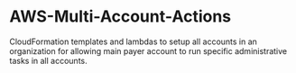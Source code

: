 # AWS-Multi-Account-Actions
CloudFormation templates and lambdas to setup all accounts in an organization for allowing main payer account to run specific administrative tasks in all accounts.
